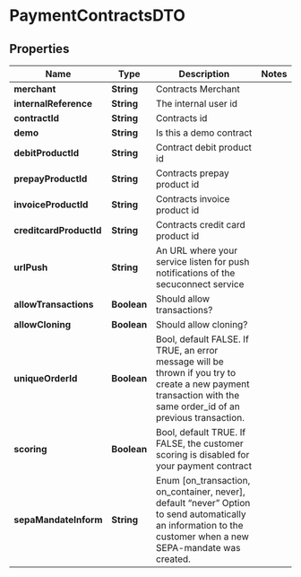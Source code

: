 
# PaymentContractsDTO

## Properties
Name | Type | Description | Notes
------------ | ------------- | ------------- | -------------
**merchant** | **String** | Contracts Merchant | 
**internalReference** | **String** | The internal user id | 
**contractId** | **String** | Contracts id | 
**demo** | **String** | Is this a demo contract | 
**debitProductId** | **String** | Contract debit product id | 
**prepayProductId** | **String** | Contracts prepay product id | 
**invoiceProductId** | **String** | Contracts invoice product id | 
**creditcardProductId** | **String** | Contracts credit card product id | 
**urlPush** | **String** | An URL where your service listen for push notifications of the secuconnect service | 
**allowTransactions** | **Boolean** | Should allow transactions? | 
**allowCloning** | **Boolean** | Should allow cloning? | 
**uniqueOrderId** | **Boolean** | Bool, default FALSE. If TRUE, an error message will be thrown if you try to create a new payment transaction with the same order_id of an previous transaction. | 
**scoring** | **Boolean** | Bool, default TRUE. If FALSE, the customer scoring is disabled for your payment contract | 
**sepaMandateInform** | **String** | Enum [on_transaction, on_container, never], default “never” Option to send automatically an information to the customer when a new SEPA-mandate was created. | 



